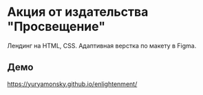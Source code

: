 # Акция от издательства "Просвещение"
Лендинг на HTML, CSS.
Адаптивная верстка по макету в Figma.

## Демо
https://yuryamonsky.github.io/enlightenment/

